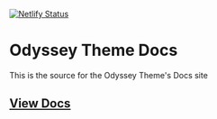 [![Netlify Status](https://api.netlify.com/api/v1/badges/883710ae-40a5-447f-972f-5996e461d9d7/deploy-status)](https://app.netlify.com/sites/odyssey-theme-docs/deploys)

# Odyssey Theme Docs

This is the source for the Odyssey Theme's Docs site

## [View Docs](https://odyssey-theme-docs.littlesticks.dev/)
